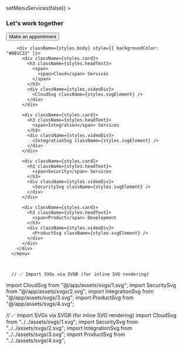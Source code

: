 <menu
        className={`${styles.menuServices} ${
          menuServicesActive ? styles.active : ""
        }`}
      >
        <div
          className={styles.backSection}
          onMouseLeave={() => setMenuServices(false)}
        >
          <div></div>
          <div className={styles.contact}>
            <h3>Let&apos;s work together</h3>
            <button>Make an appointment</button>
          </div>
        </div>

        <div className={styles.body} style={{ backgroundColor: "#0B1C23" }}>
          <div className={styles.card}>
            <h3 className={styles.headText}>
              <span>
                <span>Cloud</span> Services
              </span>
            </h3>
            <div className={styles.videoDiv}>
              <CloudSvg className={styles.svgElement} />
            </div>
          </div>

          <div className={styles.card}>
            <h3 className={styles.headText}>
              <span>Integration</span> Services
            </h3>
            <div className={styles.videoDiv}>
              <IntegrationSvg className={styles.svgElement} />
            </div>
          </div>

          <div className={styles.card}>
            <h3 className={styles.headText}>
              <span>Security</span> Services
            </h3>
            <div className={styles.videoDiv}>
              <SecuritySvg className={styles.svgElement} />
            </div>
          </div>

          <div className={styles.card}>
            <h3 className={styles.headText}>
              <span>Product</span> Development
            </h3>
            <div className={styles.videoDiv}>
              <ProductSvg className={styles.svgElement} />
            </div>
          </div>
        </div>
      </menu>



      // ✅ Import SVGs via SVGR (for inline SVG rendering)
import CloudSvg from "@/app/assets/svgs/1.svg";
import SecuritySvg from "@/app/assets/svgs/2.svg";
import IntegrationSvg from "@/app/assets/svgs/3.svg";
import ProductSvg from "@/app/assets/svgs/4.svg";

// ✅ Import SVGs via SVGR (for inline SVG rendering)
import CloudSvg from "../../assets/svgs/1.svg";
import SecuritySvg from "../../assets/svgs/2.svg";
import IntegrationSvg from "../../assets/svgs/3.svg";
import ProductSvg from "../../assets/svgs/4.svg";